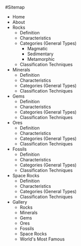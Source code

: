 #Sitemap

- Home
- About
- Rocks
	- Definition
	- Characteristics
	- Categories (General Types)
		- Magmatic
		- Sedimentary
		- Metamorphic
	- Classification Techniques
- Minerals
	- Definition
	- Characteristics
	- Categories (General Types)
	- Classification Techniques
- Gems
	- Definition
	- Characteristics
	- Categories (General Types)
	- Classification Techniques
- Ores
	- Definition
	- Characteristics
	- Categories (General Types)
	- Classification Techniques
- Fossils
	- Definition
	- Characteristics
	- Categories (General Types)
	- Classification Techniques
- Space Rocks
	- Definition
	- Characteristics
	- Categories (General Types)
	- Classification Techniques
- Gallery
	- Rocks
	- Minerals
	- Gems
	- Ores
	- Fossils
	- Space Rocks
	- World's Most Famous